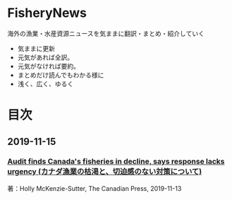 # FisheryNews
海外の漁業・水産資源ニュースを気ままに翻訳・まとめ・紹介していく

 - 気ままに更新
 - 元気があれば全訳。
 - 元気がなければ要約。
 - まとめだけ読んでもわかる様に
 - 浅く、広く、ゆるく

# 目次

## 2019-11-15

### [Audit finds Canada's fisheries in decline, says response lacks urgency (カナダ漁業の枯渇と、切迫感のない対策について)](20191115Canada.md)
 著：Holly McKenzie-Sutter, The Canadian Press, 2019-11-13
